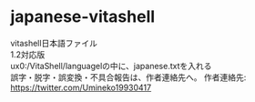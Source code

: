 # japanese-vitashell
vitashell日本語ファイル<br>
1.2対応版<br>
ux0:/VitaShell/languagelの中に、japanese.txtを入れる<br>
誤字・脱字・誤変換・不具合報告は、作者連絡先へ。
作者連絡先: https://twitter.com/Umineko19930417<br>
